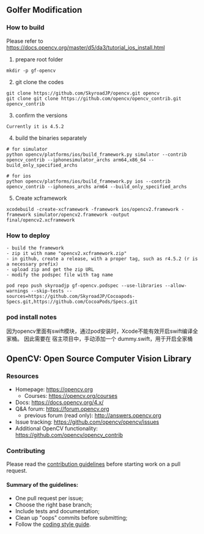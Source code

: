 ## Golfer Modification
### How to build

Please refer to https://docs.opencv.org/master/d5/da3/tutorial_ios_install.html

1. prepare root folder 

```
mkdir -p gf-opencv
```

2. git clone the codes

```
git clone https://github.com/SkyroadJP/opencv.git opencv
git clone git clone https://github.com/opencv/opencv_contrib.git opencv_contrib
```

3. confirm the versions

```
Currently it is 4.5.2
```

4. build the binaries separately

```
# for simulator
python opencv/platforms/ios/build_framework.py simulator --contrib opencv_contrib --iphonesimulator_archs arm64,x86_64 --build_only_specified_archs

# for ios
python opencv/platforms/ios/build_framework.py ios --contrib opencv_contrib --iphoneos_archs arm64 --build_only_specified_archs
```

5. Create xcframework
```
xcodebuild -create-xcframework -framework ios/opencv2.framework -framework simulator/opencv2.framework -output final/opencv2.xcframework
```

### How to deploy

    - build the framework
    - zip it with name "opencv2.xcframework.zip"
    - in github, create a release, with a proper tag, such as r4.5.2 (r is a necessary prefix)
    - upload zip and get the zip URL
    - modify the podspec file with tag name

```
pod repo push skyroadjp gf-opencv.podspec --use-libraries --allow-warnings --skip-tests --sources=https://github.com/SkyroadJP/Cocoapods-Specs.git,https://github.com/CocoaPods/Specs.git

```

### pod install notes
因为opencv里面有swift模块，通过pod安装时，Xcode不能有效开启swift编译全家桶。
因此需要在 宿主项目中，手动添加一个 dummy.swift，用于开启全家桶


## OpenCV: Open Source Computer Vision Library

### Resources

* Homepage: <https://opencv.org>
  * Courses: <https://opencv.org/courses>
* Docs: <https://docs.opencv.org/4.x/>
* Q&A forum: <https://forum.opencv.org>
  * previous forum (read only): <http://answers.opencv.org>
* Issue tracking: <https://github.com/opencv/opencv/issues>
* Additional OpenCV functionality: <https://github.com/opencv/opencv_contrib> 


### Contributing

Please read the [contribution guidelines](https://github.com/opencv/opencv/wiki/How_to_contribute) before starting work on a pull request.

#### Summary of the guidelines:

* One pull request per issue;
* Choose the right base branch;
* Include tests and documentation;
* Clean up "oops" commits before submitting;
* Follow the [coding style guide](https://github.com/opencv/opencv/wiki/Coding_Style_Guide).
